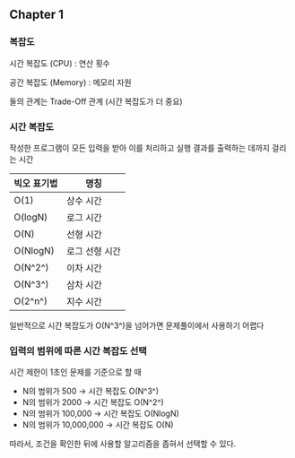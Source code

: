 ## Chapter 1

### 복잡도

시간 복잡도 (CPU) : 연산 횟수

공간 복잡도 (Memory) : 메모리 자원

둘의 관계는 Trade-Off 관계 (시간 복잡도가 더 중요)

### 시간 복잡도

작성한 프로그램이 모든 입력을 받아 이를 처리하고 실행 결과를 출력하는 데까지 걸리는 시간

| 빅오 표기법 | 명칭           |
| ----------- | -------------- |
| O(1)        | 상수 시간      |
| O(logN)     | 로그 시간      |
| O(N)        | 선형 시간      |
| O(NlogN)    | 로그 선형 시간 |
| O(N^2^)     | 이차 시간      |
| O(N^3^)     | 삼차 시간      |
| O(2^n^)     | 지수 시간      |

일반적으로 시간 복잡도가 O(N^3^)을 넘어가면 문제풀이에서 사용하기 어렵다

### 입력의 범위에 따른 시간 복잡도 선택

시간 제한이 1초인 문제를 기준으로 할 때

- N의 범위가 500 → 시간 복잡도 O(N^3^)
- N의 범위가 2000 → 시간 복잡도 O(N^2^)
- N의 범위가 100,000 → 시간 복잡도 O(NlogN)
- N의 범위가 10,000,000 → 시간 복잡도 O(N)

따라서, 조건을 확인한 뒤에 사용할 알고리즘을 좁혀서 선택할 수 있다.